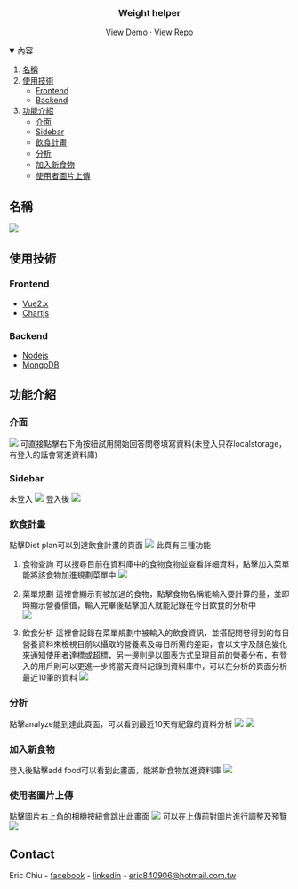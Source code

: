 


<!-- PROJECT LOGO -->
<br />
<p align="center">
  <h3 align="center">Weight helper</h3>

  <p align="center">
    <a href="https://eric840906.github.io/WeightHelper/#/">View Demo</a>
    ·
    <a href="https://github.com/eric840906/WeightHelper">View Repo</a>
  </p>
</p>



<!-- TABLE OF CONTENTS -->
<details open="open">
  <summary>內容</summary>
  <ol>
    <li>
        <a href="#名稱">名稱</a>
    </li>
    <li>
        <a href="#使用技術">使用技術</a>
        <ul>
            <li>
                <a href="#Frontend">Frontend</a>
            </li>
            <li>
                <a href="#Backend">Backend</a>
            </li>
        </ul>
    </li>
    <li>
        <a href="#功能介紹">功能介紹</a>
        <ul>
            <li>
                <a href="#介面">介面</a>
            </li>
            <li>
                <a href="#Sidebar">Sidebar</a>
            </li>
            <li>
                <a href="#飲食計畫">飲食計畫</a>
            </li>
            <li>
                <a href="#分析">分析</a>
            </li>
            <li>
                <a href="#加入新食物">加入新食物</a>
            </li>
            <li>
                <a href="#使用者圖片上傳">使用者圖片上傳</a>
            </li>
        </ul>
    </li>
  </ol>
</details>



<!-- ABOUT THE PROJECT -->
## 名稱
![](https://i.imgur.com/knHIOEk.png)


## 使用技術

### Frontend
* [Vue2.x](https://vuejs.org/)
* [Chartjs](https://www.chartjs.org/samples/latest/)

### Backend
* [Nodejs](https://nodejs.org/dist/latest-v8.x/docs/api/fs.html)
* [MongoDB](https://www.mongodb.com/)



<!-- GETTING STARTED -->
## 功能介紹

### 介面
![](https://i.imgur.com/B0M7SSt.png)
可直接點擊右下角按紐試用開始回答問卷填寫資料(未登入只存localstorage，有登入的話會寫進資料庫)
### Sidebar
未登入
![](https://i.imgur.com/cplGNjb.png)
登入後
![](https://i.imgur.com/I7h31tE.png)
### 飲食計畫
點擊Diet plan可以到達飲食計畫的頁面
![](https://i.imgur.com/8zRbFLQ.png)
此頁有三種功能
1. 食物查詢
可以搜尋目前在資料庫中的食物食物並查看詳細資料，點擊加入菜單能將該食物加進規劃菜單中
![](https://i.imgur.com/SCys5Sr.png)

2. 菜單規劃
這裡會顯示有被加過的食物，點擊食物名稱能輸入要計算的量，並即時顯示營養價值，輸入完畢後點擊加入就能記錄在今日飲食的分析中<br>
![](https://i.imgur.com/VVYcKrY.png)

3. 飲食分析
這裡會記錄在菜單規劃中被輸入的飲食資訊，並搭配問卷得到的每日營養資料來檢視目前以攝取的營養素及每日所需的差距，會以文字及顏色變化來通知使用者達標或超標，另一邊則是以圖表方式呈現目前的營養分布，有登入的用戶則可以更進一步將當天資料記錄到資料庫中，可以在分析的頁面分析最近10筆的資料
![](https://i.imgur.com/29DZEw2.png)
### 分析
點擊analyze能到達此頁面，可以看到最近10天有紀錄的資料分析
![](https://i.imgur.com/H0JmXYf.png)
![](https://i.imgur.com/5KIgSIh.png)

### 加入新食物
登入後點擊add food可以看到此畫面，能將新食物加進資料庫
![](https://i.imgur.com/OCvKUjh.png)

### 使用者圖片上傳
點擊圖片右上角的相機按紐會跳出此畫面
![](https://i.imgur.com/zQFH4Po.png)
可以在上傳前對圖片進行調整及預覽
![](https://i.imgur.com/jyLDdvj.png)





<!-- CONTACT -->
## Contact

Eric Chiu - [facebook](https://www.facebook.com/profile.php?id=100004245940194) - [linkedin](https://www.linkedin.com/in/eric-chiu-911a5a174/) - eric840906@hotmail.com.tw








<!-- MARKDOWN LINKS & IMAGES -->
<!-- https://www.markdownguide.org/basic-syntax/#reference-style-links -->
